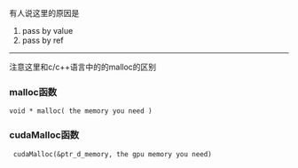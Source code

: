 有人说这里的原因是
1. pass by value
2. pass by ref

---

注意这里和c/c++语言中的的malloc的区别

### malloc函数
```
void * malloc( the memory you need )
```

### cudaMalloc函数
```
 cudaMalloc(&ptr_d_memory, the gpu memory you need)
```
